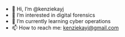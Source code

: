 - 👋 Hi, I’m @kenziekayj
- 👀 I’m interested in digital forensics
- 🌱 I’m currently learning cyber operations
- 📫 How to reach me: kenziekayj@gmail.com
